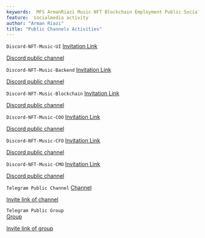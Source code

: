 ```yaml
---
keywords:  MFS ArmanRiazi Music NFT Blockchain Employment Public Social Media Channel
feature:  socialmedia activity
author: "Arman Riazi"
title: "Public Channels Activities"
---
```


<!-- <figure markdown>
![social-media](../assets/social-media.png){ width="500" height="300" align=center }
<figcaption>Social Media</figcaption>
</figure> -->

`Discord-NFT-Music-UI`
  [Invitation Link](https://discord.gg/4pj3UddZ)
  
  [Discord public channel](https://discordapp.com/channels/1119077618835259462/1119077928706244648)  
  
`Discord-NFT-Music-Backend`
  [Invitation Link](https://discord.gg/wdsDpgen)
  
  [Discord public channel](https://discordapp.com/channels/1119077618835259462/1120402380274540554)  
  
`Discord-NFT-Music-Blockchain`
  [Invitation Link](https://discord.gg/HnAGEP4C)
  
  [Discord public channel](https://discordapp.com/channels/1119077618835259462/1120404988473118752)  
  
`Discord-NFT-Music-COO`
  [Invitation Link](https://discord.gg/eyy6wdfR)
  
  [Discord public channel](https://discordapp.com/channels/1119077618835259462/1120439694853947603)  
  
`Discord-NFT-Music-CFO`
  [Invitation Link](https://discord.gg/5EQfbXuA)
  
  [Discord public channel](https://discordapp.com/channels/1119077618835259462/1120443154278125569)  
  
`Discord-NFT-Music-CMO`
  [Invitation Link](https://discord.gg/fUPYY7Z5)
  
  [Discord public channel](https://discordapp.com/channels/1119077618835259462/1120441029544398988)
  
  
`Telegram Public Channel`
  [Channel](https://t.me/mfs_nft_music)        
  
  [Invite link of channel](https://t.me/+bZwYECRJCNBiNmFk)    
    
`Telegram Public Group`    
  [Group](https://t.me/public_mfs_nft_music)        
  
  [Invite link of group](https://t.me/+3wIB03SJbnMzODhk)  
